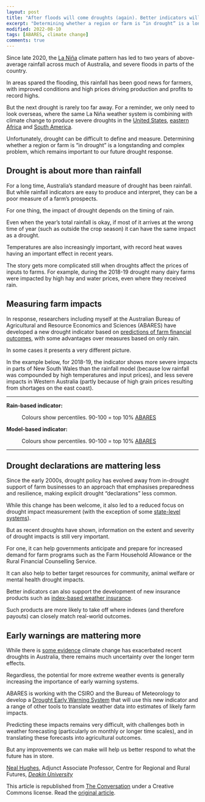 ```yaml
---
layout: post
title: "After floods will come droughts (again). Better indicators will help us respond"
excerpt: "Determining whether a region or farm is “in drought” is a longstanding problem, which remains important to our future drought response"
modified: 2022-08-10
tags: [ABARES, climate change]
comments: true
---
```



<p>Since late 2020, the <a href="http://www.bom.gov.au/climate/updates/articles/a020.shtml">La Niña</a> climate pattern has led to two years of above-average rainfall across much of Australia, and severe floods in parts of the country.</p>

<p>In areas spared the flooding, this rainfall has been good news for farmers, with improved conditions and high prices driving production and profits to record highs. </p>

<p>But the next drought is rarely too far away. For a reminder, we only need to look overseas, where the same La Niña weather system is combining with climate change to produce severe droughts in the <a href="https://theconversation.com/grim-2022-drought-outlook-for-western-us-offers-warnings-for-the-future-as-climate-change-brings-a-hotter-thirstier-atmosphere-182640">United States</a>, <a href="https://theconversation.com/is-eastern-africas-drought-the-worst-in-recent-history-and-are-worse-yet-to-come-185327">eastern Africa</a> and <a href="https://www.theguardian.com/world/2022/jun/01/chiles-water-crisis-megadrought-reaching-breaking-point">South America</a>.</p>

<p>Unfortunately, drought can be difficult to define and measure. Determining whether a region or farm is “in drought” is a longstanding and complex problem, which remains important to our future drought response. </p>

<h2>Drought is about more than rainfall</h2>

<p>For a long time, Australia’s standard measure of drought has been rainfall. But while rainfall indicators are easy to produce and interpret, they can be a poor measure of a farm’s prospects.</p>

<p>For one thing, the impact of drought depends on the timing of rain. </p>

<p>Even when the year’s total rainfall is okay, if most of it arrives at the wrong time of year (such as outside the crop season) it can have the same impact as a drought.</p>

<p>Temperatures are also increasingly important, with record heat waves having an important effect in recent years.</p>

<p>The story gets more complicated still when droughts affect the prices of inputs to farms. For example, during the 2018-19 drought many dairy farms were impacted by high hay and water prices, even where they received rain.</p>

<h2>Measuring farm impacts</h2>

<p>In response, researchers including myself at the Australian Bureau of Agricultural and Resource Economics and Sciences (ABARES) have developed a new drought indicator based on <a href="https://www.sciencedirect.com/science/article/pii/S2212096322000274">predictions of farm financial outcomes</a>, with some advantages over measures based on only rain.</p>

<p>In some cases it presents a very different picture. </p>

<p>In the example below, for 2018-19, the indicator shows more severe impacts in parts of New South Wales than the rainfall model (because low rainfall was compounded by high temperatures and input prices), and less severe impacts in Western Australia (partly because of high grain prices resulting from shortages on the east coast).</p>

<hr>

<p><strong>Rain-based indicator:</strong></p>

<figure class="align-center zoomable">
            <a href="https://images.theconversation.com/files/475550/original/file-20220722-18-n82idy.png?ixlib=rb-1.1.0&amp;q=45&amp;auto=format&amp;w=1000&amp;fit=clip"><img alt="" src="https://images.theconversation.com/files/475550/original/file-20220722-18-n82idy.png?ixlib=rb-1.1.0&amp;q=45&amp;auto=format&amp;w=754&amp;fit=clip" srcset="https://images.theconversation.com/files/475550/original/file-20220722-18-n82idy.png?ixlib=rb-1.1.0&amp;q=45&amp;auto=format&amp;w=600&amp;h=563&amp;fit=crop&amp;dpr=1 600w, https://images.theconversation.com/files/475550/original/file-20220722-18-n82idy.png?ixlib=rb-1.1.0&amp;q=30&amp;auto=format&amp;w=600&amp;h=563&amp;fit=crop&amp;dpr=2 1200w, https://images.theconversation.com/files/475550/original/file-20220722-18-n82idy.png?ixlib=rb-1.1.0&amp;q=15&amp;auto=format&amp;w=600&amp;h=563&amp;fit=crop&amp;dpr=3 1800w, https://images.theconversation.com/files/475550/original/file-20220722-18-n82idy.png?ixlib=rb-1.1.0&amp;q=45&amp;auto=format&amp;w=754&amp;h=707&amp;fit=crop&amp;dpr=1 754w, https://images.theconversation.com/files/475550/original/file-20220722-18-n82idy.png?ixlib=rb-1.1.0&amp;q=30&amp;auto=format&amp;w=754&amp;h=707&amp;fit=crop&amp;dpr=2 1508w, https://images.theconversation.com/files/475550/original/file-20220722-18-n82idy.png?ixlib=rb-1.1.0&amp;q=15&amp;auto=format&amp;w=754&amp;h=707&amp;fit=crop&amp;dpr=3 2262w" sizes="(min-width: 1466px) 754px, (max-width: 599px) 100vw, (min-width: 600px) 600px, 237px"></a>
            <figcaption>
              <span class="caption">Colours show percentiles. 90-100 = top 10%</span>
              <span class="attribution"><a class="source" href="https://www.sciencedirect.com/science/article/pii/S2212096322000274">ABARES</a></span>
            </figcaption>
          </figure>

<p><strong>Model-based indicator:</strong></p>

<figure class="align-center zoomable">
            <a href="https://images.theconversation.com/files/475549/original/file-20220722-16-u5n9jn.png?ixlib=rb-1.1.0&amp;q=45&amp;auto=format&amp;w=1000&amp;fit=clip"><img alt="" src="https://images.theconversation.com/files/475549/original/file-20220722-16-u5n9jn.png?ixlib=rb-1.1.0&amp;q=45&amp;auto=format&amp;w=754&amp;fit=clip" srcset="https://images.theconversation.com/files/475549/original/file-20220722-16-u5n9jn.png?ixlib=rb-1.1.0&amp;q=45&amp;auto=format&amp;w=600&amp;h=569&amp;fit=crop&amp;dpr=1 600w, https://images.theconversation.com/files/475549/original/file-20220722-16-u5n9jn.png?ixlib=rb-1.1.0&amp;q=30&amp;auto=format&amp;w=600&amp;h=569&amp;fit=crop&amp;dpr=2 1200w, https://images.theconversation.com/files/475549/original/file-20220722-16-u5n9jn.png?ixlib=rb-1.1.0&amp;q=15&amp;auto=format&amp;w=600&amp;h=569&amp;fit=crop&amp;dpr=3 1800w, https://images.theconversation.com/files/475549/original/file-20220722-16-u5n9jn.png?ixlib=rb-1.1.0&amp;q=45&amp;auto=format&amp;w=754&amp;h=715&amp;fit=crop&amp;dpr=1 754w, https://images.theconversation.com/files/475549/original/file-20220722-16-u5n9jn.png?ixlib=rb-1.1.0&amp;q=30&amp;auto=format&amp;w=754&amp;h=715&amp;fit=crop&amp;dpr=2 1508w, https://images.theconversation.com/files/475549/original/file-20220722-16-u5n9jn.png?ixlib=rb-1.1.0&amp;q=15&amp;auto=format&amp;w=754&amp;h=715&amp;fit=crop&amp;dpr=3 2262w" sizes="(min-width: 1466px) 754px, (max-width: 599px) 100vw, (min-width: 600px) 600px, 237px"></a>
            <figcaption>
              <span class="caption">Colours show percentiles. 90-100 = top 10%</span>
              <span class="attribution"><a class="source" href="https://www.sciencedirect.com/science/article/pii/S2212096322000274">ABARES</a></span>
            </figcaption>
          </figure>

<hr>

<h2>Drought declarations are mattering less</h2>

<p>Since the early 2000s, drought policy has evolved away from in-drought support of farm businesses to an approach that emphasises preparedness and resilience, making explicit drought “declarations” less common.</p>

<p>While this change has been welcome, it also led to a reduced focus on drought impact measurement (with the exception of some <a href="https://edis.dpi.nsw.gov.au/">state-level systems</a>).</p>

<p>But as recent droughts have shown, information on the extent and severity of drought impacts is still very important.</p>



<p>For one, it can help governments anticipate and prepare for increased demand for farm programs such as the Farm Household Allowance or the Rural Financial Counselling Service.  </p>

<p>It can also help to better target resources for community, animal welfare or mental health drought impacts.</p>

<p>Better indicators can also support the development of new insurance products such as <a href="https://theconversation.com/better-data-would-help-crack-the-drought-insurance-problem-106154">index-based weather insurance</a>. </p>

<p>Such products are more likely to take off where indexes (and therefore payouts) can closely match real-world outcomes.</p>

<h2>Early warnings are mattering more</h2>

<p>While there is <a href="https://theconversation.com/the-science-of-drought-is-complex-but-the-message-on-climate-change-is-clear-125941">some evidence</a> climate change has exacerbated recent droughts in Australia, there remains much uncertainty over the longer term effects. </p>

<p>Regardless, the potential for more extreme weather events is generally increasing the importance of early warning systems.</p>

<p>ABARES is working with the CSIRO and the Bureau of Meteorology to develop a <a href="https://www.agriculture.gov.au/abares/research-topics/climate/drought-early-warning-system-project">Drought Early Warning System</a> that will use this new indicator and a range of other tools to translate weather data into estimates of likely farm impacts. </p>

<p>Predicting these impacts remains very difficult, with challenges both in weather forecasting (particularly on monthly or longer time scales), and in translating these forecasts into agricultural outcomes. </p>

<p>But any improvements we can make will help us better respond to what the future has in store.<!-- Below is The Conversation's page counter tag. Please DO NOT REMOVE. --><img src="https://counter.theconversation.com/content/187157/count.gif?distributor=republish-lightbox-basic" alt="The Conversation" width="1" height="1" style="border: none !important; box-shadow: none !important; margin: 0 !important; max-height: 1px !important; max-width: 1px !important; min-height: 1px !important; min-width: 1px !important; opacity: 0 !important; outline: none !important; padding: 0 !important" /><!-- End of code. If you don't see any code above, please get new code from the Advanced tab after you click the republish button. The page counter does not collect any personal data. More info: https://theconversation.com/republishing-guidelines --></p>

<p><span><a href="https://theconversation.com/profiles/neal-hughes-360453">Neal Hughes</a>, Adjunct Associate Professor, Centre for Regional and Rural Futures, <em><a href="https://theconversation.com/institutions/deakin-university-757">Deakin University</a></em></span></p>

<p>This article is republished from <a href="https://theconversation.com">The Conversation</a> under a Creative Commons license. Read the <a href="https://theconversation.com/after-floods-will-come-droughts-again-better-indicators-will-help-us-respond-187157">original article</a>.</p>

